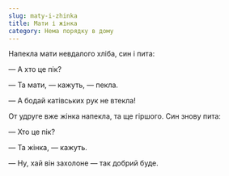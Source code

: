 ```yaml
---
slug: maty-i-zhinka
title: Мати і жінка
category: Нема порядку в дому
---
```

Напекла мати невдалого хліба, син і пита:

— А хто це пік?

— Та мати, — кажуть, — пекла.

— А бодай катівських рук не втекла!

От удруге вже жінка напекла, та ще гіршого. Син знову пита:

— Хто це пік?

— Та жінка, — кажуть.

— Ну, хай він захолоне — так добрий буде.
